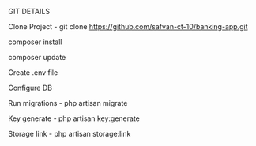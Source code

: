 GIT DETAILS 

Clone Project - git clone https://github.com/safvan-ct-10/banking-app.git

composer install 

composer update 

Create .env file 

Configure DB

Run migrations - php artisan migrate

Key generate - php artisan key:generate

Storage link -  php artisan storage:link
